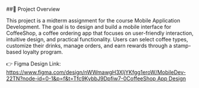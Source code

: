 ##📖 Project Overview

This project is a midterm assignment for the course Mobile Application Development.
The goal is to design and build a mobile interface for CoffeeShop, a coffee ordering app that focuses on user-friendly interaction, intuitive design, and practical functionality. Users can select coffee types, customize their drinks,
manage orders, and earn rewards through a stamp-based loyalty program.

👉 Figma Design Link: [https://www.figma.com/design/nWWmawgH3XljYKfgg1eroW/MobileDev-22TN?node-id=0-1&p=f&t=Tfc9KybbJ9Dpfiw7-0CoffeeShop App Design](link)
